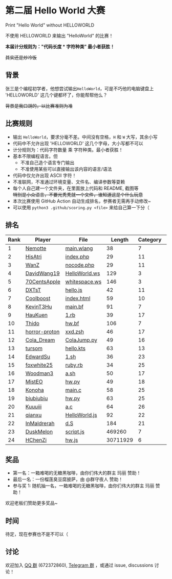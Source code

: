# 第二届 Hello World 大赛

Print "Hello World" without HELLOWORLD

不使用 HELLOWORLD 来输出 "HelloWorld" 的比赛！

**本届计分规则为："代码长度 * 字符种类" 最小者获胜！**

~~其实还是炒冷饭~~

## 背景

张三是个编程初学者，他想尝试输出`HelloWorld`，可是不巧他的电脑键盘上 'HELLOWORLD' 这几个键都坏了，你能帮帮他么？  

~~背景是我口胡的，以比赛准则为准~~

## 比赛规则

- 输出 `HelloWorld`，要求分毫不差。中间没有空格，`H` 和 `W` 大写，其余小写
- 代码中不允许出现 'HELLOWORLD' 这几个字母，大小写都不可以
- 计分规则为：代码字符数量 乘 字符种类。最小者获胜！
- 基本不限编程语言。但
  - 不准自己造个语言专门输出
  - 不准使用某些可以直接输出该内容的语言/语法
- 代码中仅允许出现 ASCII 字符！
- 不准联网，不准通过环境变量、文件名、编译参数等耍赖
- 每个人自己建一个文件夹，在里面放上代码和 README, 截图等  
  ~~特别是小众语言，不要光秃秃就一个文件，谁知道这是个什么玩意~~
- 本次比赛使用 GitHub Action 自动生成排名，参赛者无需再手动修改~
- 可以使用 `python3 .github/scoring.py <file>` 来给自己算一下分（

## 排名

<!-- begin of RANKING -->
| Rank | Player | File | Length | Category | Score |
| ---- | ------ | ---- | ------ | -------- | ----- |
| 1 | [Nemotte](Nemotte) | [main.wlang](Nemotte/main.wlang) | 38 | 7 | 266 |
| 2 | [HisAtri](HisAtri) | [index.php](HisAtri/index.php) | 29 | 11 | 319 |
| 3 | [WanZ](WanZ) | [nocode.php](WanZ/nocode.php) | 29 | 11 | 319 |
| 4 | [DavidWang19](DavidWang19) | [HelloWorld.ws](DavidWang19/HelloWorld.ws) | 129 | 3 | 387 |
| 5 | [70CentsApple](70CentsApple) | [whitespace.ws](70CentsApple/whitespace.ws) | 146 | 3 | 438 |
| 6 | [DXTsT](DXTsT) | [hello.js](DXTsT/hello.js) | 42 | 11 | 462 |
| 7 | [Coolboost](Coolboost) | [index.html](Coolboost/index.html) | 59 | 10 | 590 |
| 8 | [KevinT3Hu](KevinT3Hu) | [main.bf](KevinT3Hu/main.bf) | 91 | 7 | 637 |
| 9 | [HauKuen](HauKuen) | [1.rb](HauKuen/1.rb) | 39 | 17 | 663 |
| 10 | [Thido](Thido) | [hw.bf](Thido/hw.bf) | 106 | 7 | 742 |
| 11 | [horror-proton](horror-proton) | [xxd.zsh](horror-proton/xxd.zsh) | 46 | 17 | 782 |
| 12 | [Cola_Dream](Cola_Dream) | [ColaJump.py](Cola_Dream/ColaJump.py) | 49 | 16 | 784 |
| 13 | [tursom](tursom) | [hello.kts](tursom/hello.kts) | 63 | 13 | 819 |
| 14 | [EdwardSu](EdwardSu) | [1.sh](EdwardSu/1.sh) | 36 | 23 | 828 |
| 15 | [foxwhite25](foxwhite25) | [ruby.rb](foxwhite25/ruby.rb) | 34 | 25 | 850 |
| 16 | [Woodman3](Woodman3) | [a.sh](Woodman3/a.sh) | 50 | 17 | 850 |
| 17 | [MistEO](MistEO) | [hw.py](MistEO/hw.py) | 49 | 18 | 882 |
| 18 | [Konoha](Konoha) | [main.c](Konoha/main.c) | 58 | 25 | 1450 |
| 19 | [biubiubiu](biubiubiu) | [hw.py](biubiubiu/hw.py) | 63 | 25 | 1575 |
| 20 | [Kuuuiii](Kuuuiii) | [a.c](Kuuuiii/a.c) | 64 | 26 | 1664 |
| 21 | [qianxu](qianxu) | [HelloWorld.js](qianxu/HelloWorld.js) | 92 | 22 | 2024 |
| 22 | [InMaldrerah](InMaldrerah) | [d.S](InMaldrerah/d.S) | 184 | 21 | 3864 |
| 23 | [DuskMelon](DuskMelon) | [script.js](DuskMelon/script.js) | 469260 | 7 | 3284820 |
| 24 | [HChenZi](HChenZi) | [hw.js](HChenZi/hw.js) | 30711929 | 6 | 184271574 |
<!-- end of RANKING -->

## 奖品

- 第一名：一箱难喝的无糖黑咖啡，由你们伟大的群主 玛丽 赞助！
- 最后一名：一份榴莲臭豆腐披萨，由 @群守夜人 赞助！
- 参与奖 1: 随机抽一名，一箱难喝的无糖黑咖啡，由你们伟大的群主 玛丽 赞助！

欢迎老板们赞助更多奖品~

## 时间

待定，现在参赛也不是不可以（

## 讨论

欢迎加入 [QQ 群](https://jq.qq.com/?_wv=1027&k=8aBWumWU) (672372860), [Telegram 群](https://t.me/+NjDljiDRrpI4NTU1) ，或通过 issue, discussions 讨论！
